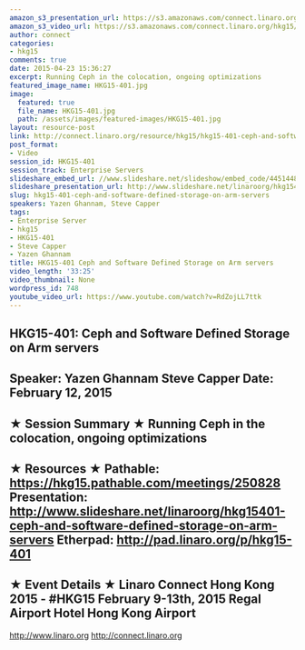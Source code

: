 ```yaml
---
amazon_s3_presentation_url: https://s3.amazonaws.com/connect.linaro.org/hkg15/Videos/02-12-Thursday/HKG15-401.pdf
amazon_s3_video_url: https://s3.amazonaws.com/connect.linaro.org/hkg15/Videos/02-12-Thursday/HKG15-401+Ceph+and+Software+Defined+Storage+on+Arm+servers.mp4
author: connect
categories:
- hkg15
comments: true
date: 2015-04-23 15:36:27
excerpt: Running Ceph in the colocation, ongoing optimizations
featured_image_name: HKG15-401.jpg
image:
  featured: true
  file_name: HKG15-401.jpg
  path: /assets/images/featured-images/HKG15-401.jpg
layout: resource-post
link: http://connect.linaro.org/resource/hkg15/hkg15-401-ceph-and-software-defined-storage-on-arm-servers/
post_format:
- Video
session_id: HKG15-401
session_track: Enterprise Servers
slideshare_embed_url: //www.slideshare.net/slideshow/embed_code/44514487
slideshare_presentation_url: http://www.slideshare.net/linaroorg/hkg15401-ceph-and-software-defined-storage-on-arm-servers
slug: hkg15-401-ceph-and-software-defined-storage-on-arm-servers
speakers: Yazen Ghannam, Steve Capper
tags:
- Enterprise Server
- hkg15
- HKG15-401
- Steve Capper
- Yazen Ghannam
title: HKG15-401 Ceph and Software Defined Storage on Arm servers
video_length: '33:25'
video_thumbnail: None
wordpress_id: 748
youtube_video_url: https://www.youtube.com/watch?v=RdZojLL7ttk
---
```


HKG15-401: Ceph and Software Defined Storage on Arm servers 
--------------------------------------------------- 
Speaker: Yazen Ghannam Steve Capper 
Date: February 12, 2015 
--------------------------------------------------- 
★ Session Summary ★ 
Running Ceph in the colocation, ongoing optimizations 
-------------------------------------------------- 
★ Resources ★ 
Pathable: https://hkg15.pathable.com/meetings/250828 
Presentation:  http://www.slideshare.net/linaroorg/hkg15401-ceph-and-software-defined-storage-on-arm-servers
Etherpad: http://pad.linaro.org/p/hkg15-401 
--------------------------------------------------- 
★ Event Details ★ 
Linaro Connect Hong Kong 2015 - #HKG15 
February 9-13th, 2015 
Regal Airport Hotel Hong Kong Airport 
--------------------------------------------------- 
http://www.linaro.org 
http://connect.linaro.org